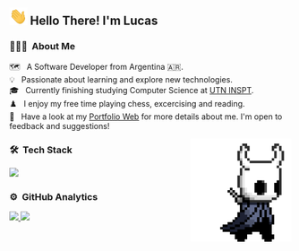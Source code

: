 <h2><img src="https://raw.githubusercontent.com/ABSphreak/ABSphreak/master/gifs/Hi.gif" width="32px" />  Hello There! I'm Lucas  </h2>


### 👨🏻‍💻 &nbsp;About Me

🗺️ &nbsp; A Software Developer from Argentina 🇦🇷.\
💡 &nbsp; Passionate about learning and explore new technologies.\
🎓 &nbsp; Currently finishing studying Computer Science at [UTN INSPT](https://inspt.utn.edu.ar/).\
♟️ &nbsp; I enjoy my free time playing chess, excercising and reading.\
💼 &nbsp; Have a look at my [Portfolio Web](https://lucas-smilari.netlify.app/) for more details about me. I'm open to feedback and suggestions!

<img src="https://raw.githubusercontent.com/TanZng/TanZng/master/assets/hollor_knight3.gif" width="180" align="right" />

### 🛠 &nbsp;Tech Stack
<p align="left">
  <a href="https://skillicons.dev">
    <img src="https://skillicons.dev/icons?i=git,css,express,figma,github,html,java,js,linux,mongodb,mysql,nodejs,postman,react,tailwind,vscode&perline=8" />
  </a>
</p>

### ⚙️ &nbsp;GitHub Analytics

<p align="left">
<a href="https://github.com/AVS1508">
  <img height="180em" src="https://github-readme-stats-eight-theta.vercel.app/api?username=Smilari&show_icons=true&theme=algolia&include_all_commits=true&count_private=true"/>
  <img height="180em" src="https://github-readme-stats-eight-theta.vercel.app/api/top-langs/?username=Smilari&layout=compact&langs_count=8&theme=algolia"/>
</a>
</p>
